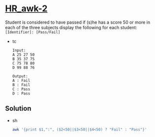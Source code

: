 # [HR_awk-2](https://www.hackerrank.com/challenges/awk-2)

Student is considered to have passed if (s)he has a score 50 or more in each of the three subjects
display the following for each student: `[Identifier]: [Pass/Fail]`

* tc

  ```tc
  Input:
  A 25 27 50
  B 35 37 75
  C 75 78 80
  D 99 88 76

  Output:
  A : Fail
  B : Fail
  C : Pass
  D : Pass
  ```

## Solution

* sh

  ```sh
  awk '{print $1,":", ($2<50||$3<50||$4<50) ? "Fail" : "Pass"}'
  ```
